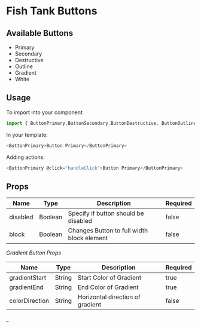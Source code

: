 # Fish Tank Buttons

## Available Buttons
  - Primary
  - Secondary
  - Destructive
  - Outline
  - Gradient
  - White

## Usage

To import into your component

```js
import { ButtonPrimary,ButtonSecondary,ButtonDestructive, ButtonOutline, ButtonGradient , ButtonWhite }  from '@fishtank/fishtank-vue'
```

In your template:

```js
<ButtonPrimary>Button Primary</ButtonPrimary>
```

Adding actions:

```js
<ButtonPrimary @click="handleClick">Button Primary</ButtonPrimary>
```

## Props
|Name|Type|Description|Required|
|---|---|---|---|
|disabled|Boolean|Specify if button should be disabled|false|
|block|Boolean|Changes Button to full width block element|false|

_Gradient Button Props_

|Name|Type|Description|Required|
|---|---|---|---|
|gradientStart|String|Start Color of Gradient|true|
|gradientEnd|String|End Color of Gradient|true|
|colorDirection|String|Horizontal direction of gradient|false|


_
